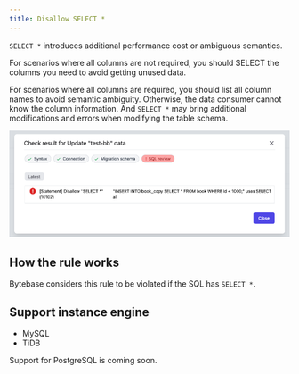 ```yaml
---
title: Disallow SELECT *
---
```


`SELECT *` introduces additional performance cost or ambiguous semantics.

For scenarios where all columns are not required, you should SELECT the columns you need to avoid getting unused data.

For scenarios where all columns are required, you should list all column names to avoid semantic ambiguity. Otherwise, the data consumer cannot know the column information. And `SELECT *` may bring additional modifications and errors when modifying the table schema.

![schema-review-query-select-no-select-all](/static/docs-assets/schema-review-query-select-no-select-all.png)

## How the rule works

Bytebase considers this rule to be violated if the SQL has `SELECT *`.

## Support instance engine

- MySQL
- TiDB

Support for PostgreSQL is coming soon.